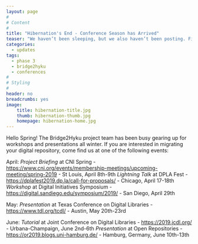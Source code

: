 ```yaml
---
layout: page
#
# Content
#
title: "Hibernation's End - Conference Season has Arrived"
teaser: "We haven’t been sleeping, but we also haven’t been posting. Find out where you can learn more about the Bridge2Hyku Project during this conference season!"
categories:
  - updates
tags:
  - phase 3
  - bridge2hyku
  - conferences
#
# Styling
#
header: no
breadcrumbs: yes
image:
    title: hibernation-title.jpg
    thumb: hibernation-thumb.jpg
    homepage: hibernation-home.jpg
---
```


Hello Spring! The Bridge2Hyku project team has been busy gearing up for workshops and presentations all winter.  If you are interested in migrating your digital repository, come find us at one of the following events: 

April: 
*Project Briefing* at CNI Spring - https://www.cni.org/events/membership-meetings/upcoming-meeting/spring-2019 - St Louis, April 8th-9th 
*Lightning Talk* at DPLA Fest - https://dplafest2019.dp.la/call-for-proposals/  - Chicago, April 17-18th 
*Workshop* at Digital Initiatives Symposium - https://digital.sandiego.edu/symposium/2019/ - San Diego, April 29th 

May: 
*Presentation* at Texas Conference on Digital Libraries - https://www.tdl.org/tcdl/ - Austin, May 20th-23rd 

June: 
*Tutorial* at Joint Conference on Digital Libraries - https://2019.jcdl.org/ - Urbana-Champaign, June 2nd-6th
*Presentation* at Open Repositories - https://or2019.blogs.uni-hamburg.de/ - Hamburg, Germany, June 10th-13th


